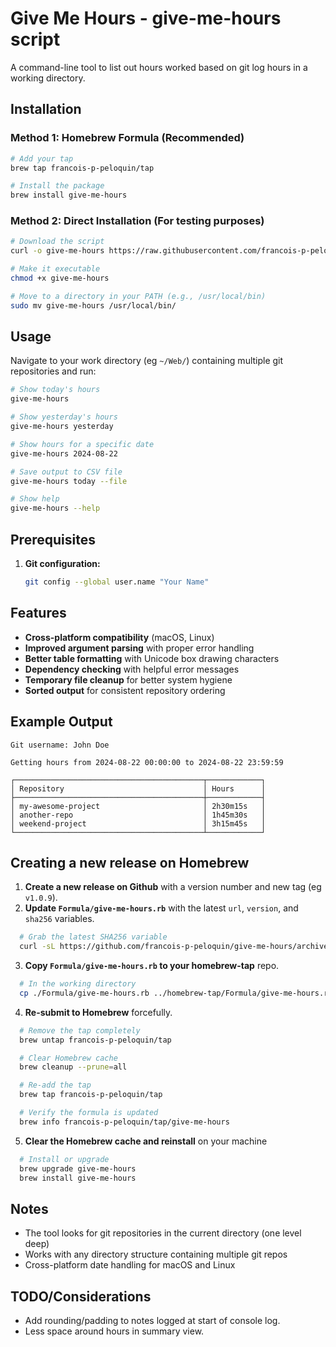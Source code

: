 # Give Me Hours - give-me-hours script

A command-line tool to list out hours worked based on git log hours in a working directory.

## Installation

### Method 1: Homebrew Formula (Recommended)
   ```bash
   # Add your tap
   brew tap francois-p-peloquin/tap

   # Install the package
   brew install give-me-hours
   ```

### Method 2: Direct Installation (For testing purposes)
   ```bash
   # Download the script
   curl -o give-me-hours https://raw.githubusercontent.com/francois-p-peloquin/give-me-hours/main/give-me-hours

   # Make it executable
   chmod +x give-me-hours

   # Move to a directory in your PATH (e.g., /usr/local/bin)
   sudo mv give-me-hours /usr/local/bin/
   ```

## Usage

Navigate to your work directory (eg `~/Web/`) containing multiple git repositories and run:

```bash
# Show today's hours
give-me-hours

# Show yesterday's hours
give-me-hours yesterday

# Show hours for a specific date
give-me-hours 2024-08-22

# Save output to CSV file
give-me-hours today --file

# Show help
give-me-hours --help
```

## Prerequisites

1. **Git configuration:**
   ```bash
   git config --global user.name "Your Name"
   ```

## Features

- **Cross-platform compatibility** (macOS, Linux)
- **Improved argument parsing** with proper error handling
- **Better table formatting** with Unicode box drawing characters
- **Dependency checking** with helpful error messages
- **Temporary file cleanup** for better system hygiene
- **Sorted output** for consistent repository ordering

## Example Output

```
Git username: John Doe

Getting hours from 2024-08-22 00:00:00 to 2024-08-22 23:59:59

┌──────────────────────────────────────────┬────────────┐
│ Repository                               │ Hours      │
├──────────────────────────────────────────┼────────────┤
│ my-awesome-project                       │ 2h30m15s   │
│ another-repo                             │ 1h45m30s   │
│ weekend-project                          │ 3h15m45s   │
└──────────────────────────────────────────┴────────────┘
```

## Creating a new release on Homebrew

1. **Create a new release on Github** with a version number and new tag (eg `v1.0.9`).
2. **Update `Formula/give-me-hours.rb`** with the latest `url`, `version`, and `sha256` variables.
```bash
  # Grab the latest SHA256 variable
  curl -sL https://github.com/francois-p-peloquin/give-me-hours/archive/v1.0.9.tar.gz | shasum -a 256
```
3. **Copy `Formula/give-me-hours.rb` to your homebrew-tap** repo.
```bash
  # In the working directory
  cp ./Formula/give-me-hours.rb ../homebrew-tap/Formula/give-me-hours.rb
```
4. **Re-submit to Homebrew** forcefully.
```bash
  # Remove the tap completely
  brew untap francois-p-peloquin/tap

  # Clear Homebrew cache
  brew cleanup --prune=all

  # Re-add the tap
  brew tap francois-p-peloquin/tap

  # Verify the formula is updated
  brew info francois-p-peloquin/tap/give-me-hours
```
5. **Clear the Homebrew cache and reinstall** on your machine
```bash
  # Install or upgrade
  brew upgrade give-me-hours
  brew install give-me-hours
```

## Notes

- The tool looks for git repositories in the current directory (one level deep)
- Works with any directory structure containing multiple git repos
- Cross-platform date handling for macOS and Linux

## TODO/Considerations

- Add rounding/padding to notes logged at start of console log.
- Less space around hours in summary view.
